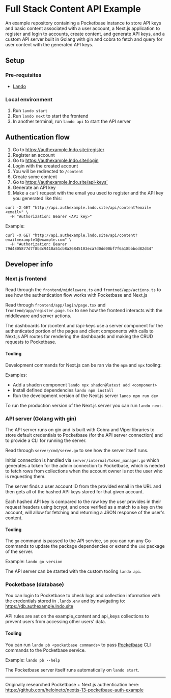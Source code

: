 # Full Stack Content API Example

An example repository containing a Pocketbase instance to store API keys and
basic content associated with a user account, a Next.js application to register
and login to accounts, create content, and generate API keys, and a custom API
server built in Golang with gin and cobra to fetch and query for user content
with the generated API keys.

## Setup

### Pre-requisites

- [Lando](https://lando.dev/download/)

### Local environment

1. Run `lando start`
2. Run `lando next` to start the frontend
3. In another terminal, run `lando api` to start the API server

## Authentication flow

1. Go to https://authexample.lndo.site/register
2. Register an account
3. Go to https://authexample.lndo.site/login
4. Login with the created account
5. You will be redirected to `/content`
6. Create some content
7. Go to https://authexample.lndo.site/api-keys`
8. Generate an API key
9. Make a `curl` request with the email you used to register and the API key
you generated like this:

```shell
curl -X GET "http://api.authexample.lndo.site/api/content?email=<email>" \
  -H "Authorization: Bearer <API key>"
```

Example:

```shell
curl -X GET "http://api.authexample.lndo.site/api/content?email=example1@example.com" \
  -H "Authorization: Bearer 79d4805877d7f8b3c9410a51cb8a26845103eca7d0dd00bf7f6a18bbbcd82d44"
```

## Developer info

### Next.js frontend

Read through the `frontend/middleware.ts` and `frontned/app/actions.ts` to see
how the authentication flow works with Pocketbase and Next.js

Read through `frontend/app/login/page.tsx` and `frontend/app/register.page.tsx`
to see how the frontend interacts with the middleware and server actions.

The dashboards for /content and /api-keys use a server component for the
authenticated portion of the pages and client components with calls to Next.js
API routes for rendering the dashboards and making the CRUD requests to
Pocketbase.

#### Tooling

Development commands for Next.js can be ran via the `npm` and `npx` tooling:

Examples:

- Add a shadcn component `lando npx shadcn@latest add <component>`
- Install defined dependencies `lando npm install`
- Run the development version of the Next.js server `lando npm run dev`

To run the production version of the Next.js server you can run `lando next`.

### API server (Golang with gin)

The API server runs on gin and is built with Cobra and Viper libraries to store
default credentials to Pocketbase (for the API server connection) and to
provide a CLI for running the server.

Read through `server/cmd/serve.go` to see how the server itself runs.

Initial connection is handled via `server/internal/token_manager.go` which
generates a token for the admin connection to Pocketbase, which is needed to
fetch rows from collections when the account owner is not the user who is
requesting them.

The server finds a user account ID from the provided email in the URL and then
gets all of the hashed API keys stored for that given account.

Each hashed API key is compared to the raw key the user provides in their
request headers using bcrypt, and once verified as a match to a key on the
account, will allow for fetching and returning a JSON response of the user's
content.

#### Tooling

The `go` command is passed to the API service, so you can run any Go commands
to update the package dependencies or extend the `cmd` package of the server.

Example: `lando go version`

The API server can be started with the custom tooling `lando api`. 

### Pocketbase (database)

You can login to Pocketbase to check logs and collection information with the
credentials stored in `.lando.env` and by navigating to:
https://db.authexample.lndo.site

API rules are set on the example_content and api_keys collections to prevent
users from accessing other users' data.

#### Tooling

You can run `lando pb <pocketbase commands>` to pass 
[Pocketbase](https://pocketbase.io/docs/) CLI commands to the Pocketbase service.

Example: `lando pb --help`

The Pocketbase server itself runs automatically on `lando start`.

--- 

Originally researched Pocketbase + Next.js authentication here: 
https://github.com/heloineto/nextjs-13-pocketbase-auth-example